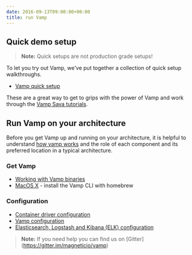 ```yaml
---
date: 2016-09-13T09:00:00+00:00
title: run Vamp
---
```


## Quick demo setup

>**Note:** Quick setups are not production grade setups!

To let you try out Vamp, we've put together a collection of quick setup walkthroughs.   

* [Vamp quick setup](/resources/run-vamp/quick-setup/)

These are a great way to get to grips with the power of Vamp and work through the [Vamp Sava tutorials](/try-vamp/sava-tutorials).

## Run Vamp on your architecture

Before you get Vamp up and running on your architecture, it is helpful to understand [how vamp works](/resources/how-vamp-works/) and the role of each component and its preferred location in a typical architecture.

### Get Vamp

* [Working with Vamp binaries](vamp-binaries/)
* [MacOS X](osx) - install the Vamp CLI with homebrew

### Configuration

* [Container driver configuration](container-drivers/)
* [Vamp configuration](vamp-configuration/)
* [Elasticsearch, Logstash and Kibana (ELK) configuration](elastic-configuration/) 

>**Note:** If you need help you can find us on [Gitter] (https://gitter.im/magneticio/vamp)